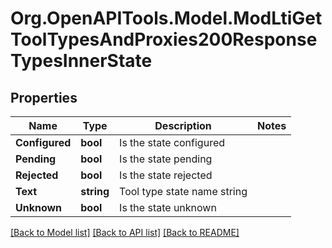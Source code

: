 # Org.OpenAPITools.Model.ModLtiGetToolTypesAndProxies200ResponseTypesInnerState

## Properties

Name | Type | Description | Notes
------------ | ------------- | ------------- | -------------
**Configured** | **bool** | Is the state configured | 
**Pending** | **bool** | Is the state pending | 
**Rejected** | **bool** | Is the state rejected | 
**Text** | **string** | Tool type state name string | 
**Unknown** | **bool** | Is the state unknown | 

[[Back to Model list]](../README.md#documentation-for-models) [[Back to API list]](../README.md#documentation-for-api-endpoints) [[Back to README]](../README.md)

